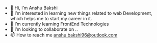 - 👋 Hi, I’m Anshu Bakshi
- 👀 I’m interested in learning new things related to web Development, which helps me to start my career in it.
- 🌱 I’m currently learning FrontEnd Technologies
- 💞️ I’m looking to collaborate on ..
- 📫 How to reach me anshu.bakshi96@outlook.com

<!---
anshu966/anshu966 is a ✨ special ✨ repository because its `README.md` (this file) appears on your GitHub profile.
You can click the Preview link to take a look at your changes.
--->
